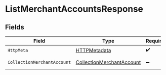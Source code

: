 # ListMerchantAccountsResponse


## Fields

| Field                                                                             | Type                                                                              | Required                                                                          | Description                                                                       |
| --------------------------------------------------------------------------------- | --------------------------------------------------------------------------------- | --------------------------------------------------------------------------------- | --------------------------------------------------------------------------------- |
| `HttpMeta`                                                                        | [HTTPMetadata](../../Models/Components/HTTPMetadata.md)                           | :heavy_check_mark:                                                                | N/A                                                                               |
| `CollectionMerchantAccount`                                                       | [CollectionMerchantAccount](../../Models/Components/CollectionMerchantAccount.md) | :heavy_minus_sign:                                                                | Successful Response                                                               |